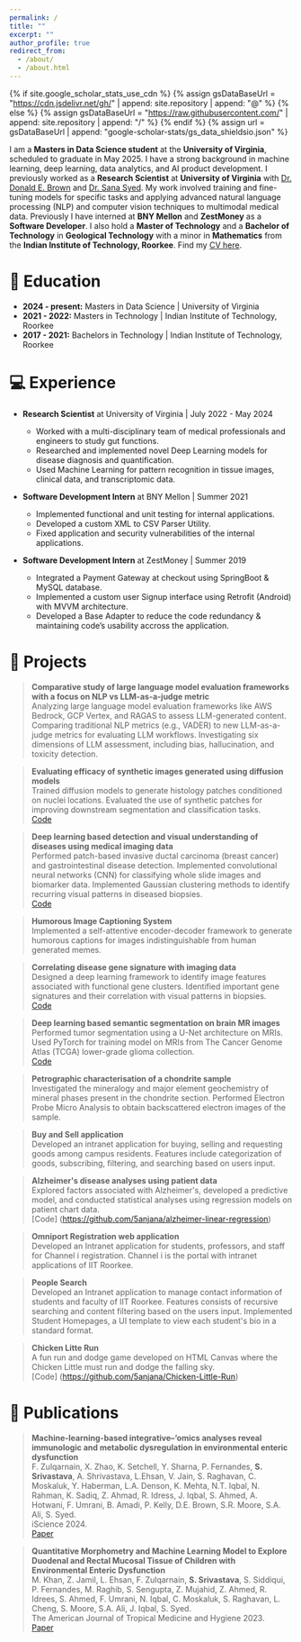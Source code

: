 ```yaml
---
permalink: /
title: ""
excerpt: ""
author_profile: true
redirect_from: 
  - /about/
  - /about.html
---
```


{% if site.google_scholar_stats_use_cdn %}
{% assign gsDataBaseUrl = "https://cdn.jsdelivr.net/gh/" | append: site.repository | append: "@" %}
{% else %}
{% assign gsDataBaseUrl = "https://raw.githubusercontent.com/" | append: site.repository | append: "/" %}
{% endif %}
{% assign url = gsDataBaseUrl | append: "google-scholar-stats/gs_data_shieldsio.json" %}

<span class='anchor' id='about-me'></span>

I am a **Masters in Data Science student** at the **University of Virginia**, scheduled to graduate in May 2025. I have a strong background in machine learning, deep learning, data analytics, and AI product development. I previously worked as a **Research Scientist** at **University of Virginia** with [Dr. Donald E. Brown](https://engineering.virginia.edu/faculty/donald-e-brown) and [Dr. Sana Syed](https://research.med.virginia.edu/chrc/key-investigators/sana-syed-md-ms/). My work involved training and fine-tuning models for specific tasks and applying advanced natural language processing (NLP) and computer vision techniques to multimodal medical data. Previously I have interned at **BNY Mellon** and **ZestMoney** as a **Software Developer**. I also hold a **Master of Technology** and a **Bachelor of Technology** in **Geological Technology** with a minor in **Mathematics** from the **Indian Institute of Technology, Roorkee**. Find my [CV here](https://5anjana.github.io/assets/CV_v3.pdf). 


# 📖 Education
- **2024 - present:** Masters in Data Science &#124; University of Virginia 
- **2021 - 2022:** Masters in Technology &#124; Indian Institute of Technology, Roorkee
- **2017 - 2021:** Bachelors in Technology &#124; Indian Institute of Technology, Roorkee 

# 💻 Experience
- **Research Scientist** at University of Virginia &#124; July 2022 - May 2024 <br>
  - Worked with a multi-disciplinary team of medical professionals and engineers to study gut functions.
  - Researched and implemented novel Deep Learning models for disease diagnosis and quantification.
  - Used Machine Learning for pattern recognition in tissue images, clinical data, and transcriptomic data.

- **Software Development Intern** at BNY Mellon &#124; Summer 2021 <br>
  - Implemented functional and unit testing for internal applications.
  - Developed a custom XML to CSV Parser Utility.
  - Fixed application and security vulnerabilities of the internal applications.

- **Software Development Intern** at ZestMoney &#124; Summer 2019 <br>
  - Integrated a Payment Gateway at checkout using SpringBoot & MySQL database.
  - Implemented a custom user Signup interface using Retrofit (Android) with MVVM architecture.
  - Developed a Base Adapter to reduce the code redundancy & maintaining code’s usability accross the application.


# 📂 Projects
> **Comparative study of large language model evaluation frameworks with a focus on NLP vs LLM-as-a-judge metric** <br>
> Analyzing large language model evaluation frameworks like AWS Bedrock, GCP Vertex, and RAGAS to assess LLM-generated content. Comparing traditional NLP metrics (e.g., VADER) to new LLM-as-a-judge metrics for evaluating LLM workflows. Investigating six dimensions of LLM assessment, including bias, hallucination, and toxicity detection. <br>

> **Evaluating efficacy of synthetic images generated using diffusion models** <br>
> Trained diffusion models to generate histology patches conditioned on nuclei locations. Evaluated the use of synthetic patches for improving downstream segmentation and classification tasks. <br>
> [Code](https://github.com/5anjana/diffusion-downstream)

> **Deep learning based detection and visual understanding of diseases using medical imaging data** <br>
> Performed patch-based invasive ductal carcinoma (breast cancer) and gastrointestinal disease detection. Implemented convolutional neural networks (CNN) for classifying whole slide images and biomarker data. Implemented Gaussian clustering methods to identify recurring visual patterns in diseased biopsies. <br>
> [Code](https://github.com/5anjana/ml-breast-cancer-detection)

> **Humorous Image Captioning System** <br>
> Implemented a self-attentive encoder-decoder framework to generate humorous captions for images indistinguishable from human generated memes. <br>

> **Correlating disease gene signature with imaging data** <br>
> Designed a deep learning framework to identify image features associated with functional gene clusters. Identified important gene signatures and their correlation with visual patterns in biopsies. <br>
> [Code](https://github.com/SyedLab-GI/ee-omics)

> **Deep learning based semantic segmentation on brain MR images** <br>
>  Performed tumor segmentation using a U-Net architecture on MRIs. Used PyTorch for training model on MRIs from The Cancer Genome Atlas (TCGA) lower-grade glioma collection. <br>
> [Code](https://github.com/5anjana/brain-tumor-mri-segmentation)

> **Petrographic characterisation of a chondrite sample** <br>
> Investigated the mineralogy and major element geochemistry of mineral phases present in the chondrite section. Performed Electron Probe Micro Analysis to obtain backscattered electron images of the sample. <br>

> **Buy and Sell application** <br>
> Developed an intranet application for buying, selling and requesting goods among campus residents. Features include categorization of goods, subscribing, filtering, and searching based on users input. <br>

> **Alzheimer's disease analyses using patient data** <br>
> Explored factors associated with Alzheimer's, developed a predictive model, and conducted statistical analyses using regression models on patient chart data. <br>
> [Code] (https://github.com/5anjana/alzheimer-linear-regression)

> **Omniport Registration web application** <br>
> Developed an Intranet application for students, professors, and staff for Channel i registration. Channel i is the portal with intranet applications of IIT Roorkee. <br>

> **People Search** <br>
> Developed an Intranet application to manage contact information of students and faculty of IIT Roorkee. Features consists of recursive searching and content filtering based on the users input. Implemented Student Homepages, a UI template to view each student's bio in a standard format. <br>

> **Chicken Litte Run** <br>
> A fun run and dodge game developed on HTML Canvas where the Chicken Little must run and dodge the falling sky. <br>
> [Code] (https://github.com/5anjana/Chicken-Little-Run)

# 📝 Publications 

> **Machine-learning-based integrative–‘omics analyses reveal immunologic and metabolic dysregulation in environmental enteric dysfunction** <br>
> F. Zulqarnain, X. Zhao, K. Setchell, Y. Sharna, P. Fernandes, **S. Srivastava**, A. Shrivastava, L.Ehsan, V. Jain, S. Raghavan, C. Moskaluk, Y. Haberman, L.A. Denson, K. Mehta, N.T. Iqbal, N. Rahman, K. Sadiq, Z. Ahmad, R. Idress, J. Iqbal, S. Ahmed, A. Hotwani, F. Umrani, B. Amadi, P. Kelly, D.E. Brown, S.R. Moore, S.A. Ali, S. Syed. <br>
> iScience 2024. <br>
> [Paper](https://www.cell.com/iscience/fulltext/S2589-0042(24)01238-0)


> **Quantitative Morphometry and Machine Learning Model to Explore Duodenal and Rectal Mucosal Tissue of Children with Environmental Enteric Dysfunction** <br>
> M. Khan, Z. Jamil, L. Ehsan, F. Zulqarnain, **S. Srivastava**, S. Siddiqui, P. Fernandes, M. Raghib, S. Sengupta, Z. Mujahid, Z. Ahmed, R. Idrees, S. Ahmed, F. Umrani, N. Iqbal, C. Moskaluk, S. Raghavan, L. Cheng, S. Moore, S.A. Ali, J. Iqbal, S. Syed. <br>
> The American Journal of Tropical Medicine and Hygiene 2023. <br>
> [Paper](https://www.ncbi.nlm.nih.gov/pmc/articles/PMC10077000)
